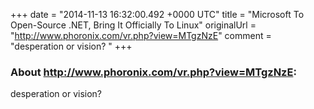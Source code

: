 +++
date = "2014-11-13 16:32:00.492 +0000 UTC"
title = "Microsoft To Open-Source .NET, Bring It Officially To Linux"
originalUrl = "http://www.phoronix.com/vr.php?view=MTgzNzE"
comment = "desperation or vision? "
+++

### About http://www.phoronix.com/vr.php?view=MTgzNzE:

desperation or vision? 

